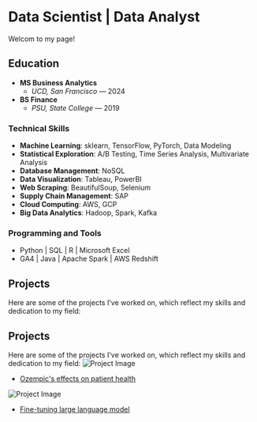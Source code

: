 # Data Scientist | Data Analyst
Welcom to my page!


## Education
- **MS Business Analytics**
  - *UCD, San Francisco* — 2024
- **BS Finance**
  - *PSU, State College* — 2019

### Technical Skills
- **Machine Learning**: sklearn, TensorFlow, PyTorch, Data Modeling
- **Statistical Exploration**: A/B Testing, Time Series Analysis, Multivariate Analysis
- **Database Management**: NoSQL
- **Data Visualization**: Tableau, PowerBI
- **Web Scraping**: BeautifulSoup, Selenium
- **Supply Chain Management**: SAP
- **Cloud Computing**: AWS, GCP
- **Big Data Analytics**: Hadoop, Spark, Kafka

### Programming and Tools
- Python | SQL | R | Microsoft Excel
- GA4 | Java | Apache Spark | AWS Redshift


## Projects
Here are some of the projects I've worked on, which reflect my skills and dedication to my field:
## Projects
Here are some of the projects I've worked on, which reflect my skills and dedication to my field:
![Project Image](/assets/Ozempic.png)
- [Ozempic's effects on patient health](https://github.com/KawehiW/Ozempic)

![Project Image](/assets/LLM.png)
- [Fine-tuning large language model](https://github.com/KawehiW/Fine-Tuning-LLM)


